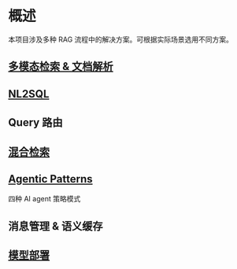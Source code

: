 # 概述
本项目涉及多种 RAG 流程中的解决方案。可根据实际场景选用不同方案。


## [多模态检索 & 文档解析](https://pillarliang.github.io/llm/app/multimodal-doc)


## [NL2SQL](https://github.com/pillarliang/py-nl2sql)

## Query 路由

## [混合检索](https://pillarliang.github.io/llm/app/hybrid-search)

## [Agentic Patterns](https://pillarliang.github.io/llm/app/agentic-patterns)
四种 AI agent 策略模式

## 消息管理 & 语义缓存

## [模型部署](https://dmetasoul.feishu.cn/wiki/HaZzwP2STiVqXKkvBolcpTfSnyb?from=from_copylink)
